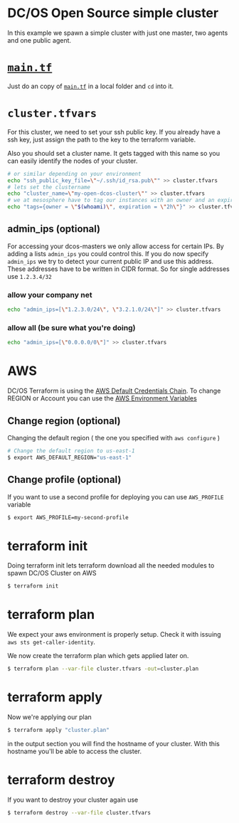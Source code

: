 # DC/OS Open Source simple cluster
In this example we spawn a simple cluster with just one master, two agents and one public agent.

# [`main.tf`](./main.tf?raw=1)
Just do an copy of [`main.tf`](./main.tf?raw=1) in a local folder and `cd` into it.

# `cluster.tfvars`
For this cluster, we need to set your ssh public key. If you already have a ssh key, just assign the path to the key to the terraform variable.

Also you should set a cluster name. It gets tagged with this name so you can easily identify the nodes of your cluster.

```bash
# or similar depending on your environment
echo "ssh_public_key_file=\"~/.ssh/id_rsa.pub\"" >> cluster.tfvars
# lets set the clustername
echo "cluster_name=\"my-open-dcos-cluster\"" >> cluster.tfvars
# we at mesosphere have to tag our instances with an owner and an expire date.
echo "tags={owner = \"$(whoami)\", expiration = \"2h\"}" >> cluster.tfvars
```

## admin_ips (optional)
For accessing your dcos-masters we only allow access for certain IPs. By adding a lists `admin_ips` you could control this. If you do now specify `admin_ips` we try to detect your current public IP and use this address. These addresses have to be written in CIDR format. So for single addresses use `1.2.3.4/32`

### allow your company net

```bash
echo "admin_ips=[\"1.2.3.0/24\", \"3.2.1.0/24\"]" >> cluster.tfvars
```

### allow all (be sure what you're doing)
```bash
echo "admin_ips=[\"0.0.0.0/0\"]" >> cluster.tfvars
```

# AWS
DC/OS Terraform is using the [AWS Default Credentials Chain](https://docs.aws.amazon.com/sdk-for-java/v1/developer-guide/credentials.html). To change REGION or Account you can use the [AWS Environment Variables](https://docs.aws.amazon.com/cli/latest/userguide/cli-environment.html)

## Change region (optional)
Changing the default region ( the one you specified with `aws configure` )

```bash
# Change the default region to us-east-1
$ export AWS_DEFAULT_REGION="us-east-1" 
```

## Change profile (optional)
If you want to use a second profile for deploying you can use `AWS_PROFILE` variable

```bash
$ export AWS_PROFILE=my-second-profile
```

# terraform init
Doing terraform init lets terraform download all the needed modules to spawn DC/OS Cluster on AWS

```bash
$ terraform init
```

# terraform plan
We expect your aws environment is properly setup. Check it with issuing `aws sts get-caller-identity`.

We now create the terraform plan which gets applied later on.

```bash
$ terraform plan --var-file cluster.tfvars -out=cluster.plan
```

# terraform apply
Now we're applying our plan

```bash
$ terraform apply "cluster.plan"
```

in the output section you will find the hostname of your cluster. With this hostname you'll be able to access the cluster.

# terraform destroy
If you want to destroy your cluster again use

```bash
$ terraform destroy --var-file cluster.tfvars
```

